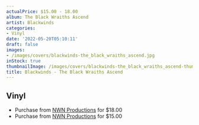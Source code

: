 ```yaml
---
actualPrice: $15.00 - 18.00
album: The Black Wraiths Ascend
artist: Blackwinds
categories:
- Vinyl
date: '2022-05-20T05:10:11'
draft: false
images:
- /images/covers/blackwinds-the_black_wraiths_ascend.jpg
inStock: true
thumbnailImage: /images/covers/blackwinds-the_black_wraiths_ascend-thumb.jpg
title: Blackwinds - The Black Wraiths Ascend
---
```


## Vinyl
* Purchase from [NWN Productions](http://shop.nwnprod.com/index.php?route=product/product&path=76&product_id=9423&sort=pd.name&order=ASC) for $18.00
* Purchase from [NWN Productions](http://shop.nwnprod.com/index.php?route=product/product&path=76&product_id=23501&sort=pd.name&order=ASC) for $15.00
